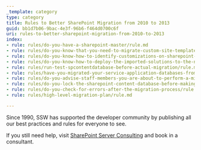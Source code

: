 ```yaml
---
_template: category
type: category
title: Rules to Better SharePoint Migration from 2010 to 2013
guid: bb1d7b06-9bac-4e3f-96b6-f464d0700c6f
uri: rules-to-better-sharepoint-migration-from-2010-to-2013
index:
- rule: rules/do-you-have-a-sharepoint-master/rule.md
- rule: rules/do-you-know-that-you-need-to-migrate-custom-site-template-before-upgrade-to-sharepoint-2013-ui/rule.md
- rule: rules/do-you-know-how-to-identify-customizations-on-sharepoint-webs/rule.md
- rule: rules/do-you-know-how-to-deploy-the-imported-solutions-to-the-new-site-collection/rule.md
- rule: rules/run-test-spcontentdatabase-before-actual-migration/rule.md
- rule: rules/have-you-migrated-your-service-application-databases-from-sharepoint-2010-to-2013/rule.md
- rule: rules/do-you-advise-staff-members-you-are-about-to-perform-a-migration/rule.md
- rule: rules/do-you-lock-the-sharepoint-content-database-before-making-a-backup/rule.md
- rule: rules/do-you-check-for-errors-after-the-migration-process/rule.md
- rule: rules/high-level-migration-plan/rule.md

---
```

Since 1990, SSW has supported the developer community by publishing all our best practices and rules for everyone to see.

If you still need help, visit [SharePoint Server Consulting](http&#58;//www.ssw.com.au/ssw/Consulting/SharePoint.aspx) and book in a consultant.

